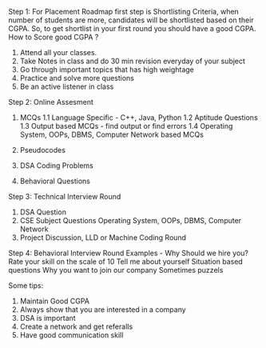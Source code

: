 Step 1:
For Placement Roadmap first step is Shortlisting Criteria, when number of students are more, candidates will be shortlisted based on their CGPA. So, to get shortlist in your first round you should have a good CGPA.
How to Score good CGPA ?
1. Attend all your classes.
2. Take Notes in class and do 30 min revision everyday of your subject
3. Go through important topics that has high weightage
4. Practice and solve more questions
5. Be an active listener in class

Step 2:
Online Assesment
1. MCQs 
    1.1 Language Specific - C++, Java, Python
    1.2 Aptitude Questions
    1.3 Output based MCQs - find output or find errors
    1.4 Operating System, OOPs, DBMS, Computer Network based MCQs

2. Pseudocodes
3. DSA Coding Problems
4. Behavioral Questions

Step 3:
Technical Interview Round
1. DSA Question
2. CSE Subject Questions Operating System, OOPs, DBMS, Computer Network
3. Project Discussion, LLD or Machine Coding Round

Step 4:
Behavioral Interview Round 
Examples - 
Why Should we hire you?
Rate your skill on the scale of 10
Tell me about yourself
Situation based questions
Why you want to join our company
Sometimes puzzels

Some tips:
1. Maintain Good CGPA
2. Always show that you are interested in a company
3. DSA is important
4. Create a network and get referalls
5. Have good communication skill

